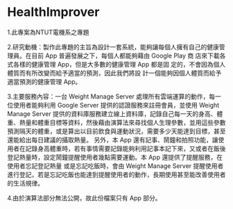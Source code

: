 # HealthImprover

1.此專案為NTUT電機系之專題

2.研究動機：製作此專題的主旨為設計一套系統，能夠讓每個人擁有自己的健康管理員。在目前 App 普遍發展之下，每個人都能夠藉由 Google Play 商 店來下載各式各樣的健康管理 App，但是大多數的健康管理 App 都是固 定的，不會因為個人體質而有所改變而給予適當的預測，因此我們將設 計一個能夠因個人體質而給予適當預測的健康管理 App。

3.主要服務內容：一台 Weight Manage Server 處理所有雲端運算的動作，每一位使用者能夠利用 Google Server 提供的認證服務來註冊會員，並使用 Weight Manage Server 提供的資料庫服務建立線上資料庫，記錄自己每一天的身高、體重、熱量和體重目標等資料，然後藉由演算法來尋找個人生理參數，並用這些參數預測隔天的體重，或是算出以目前飲食與運動狀況，需要多少天能達到目標，甚至還能給出每日建議的攝取熱量。
另外，本 App 還有記事、鬧鐘和拍照功能，讓使用者在記錄身高體重時，若有事情需要記錄能夠利用記事本記下來，又或者在飯後登記熱量時，設定鬧鐘提醒使用者幾點需要運動。本 App 還提供了提醒服務，在使用者忘記登記熱量 或是忘記吃飯時，會由 Weight Manage Server 提醒使用者進行登記，若是忘記吃飯也能達到提醒使用者的動作，長期使用甚至能改善使用者的生活規律。

4.由於演算法部分無法公開，故此份檔案只有 App 部分。
